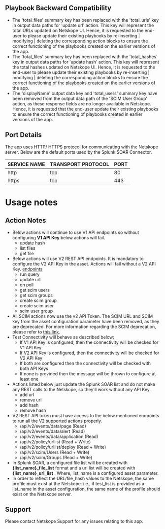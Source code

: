 [comment]: # " File: README.md"
[comment]: # "  Copyright 2018-2025 Netskope, Inc."
[comment]: # ""
[comment]: # "  Licensed under the Apache License, Version 2.0 (the 'License');"
[comment]: # "  you may not use this file except in compliance with the License."
[comment]: # "  You may obtain a copy of the License at"
[comment]: # ""
[comment]: # "    http://www.apache.org/licenses/LICENSE-2.0"
[comment]: # ""
[comment]: # "  Unless required by applicable law or agreed to in writing, software distributed under"
[comment]: # "  the License is distributed on an 'AS IS' BASIS, WITHOUT WARRANTIES OR CONDITIONS OF ANY KIND,"
[comment]: # "  either express or implied. See the License for the specific language governing permissions"
[comment]: # "  and limitations under the License."
[comment]: # ""
## Playbook Backward Compatibility

-   The 'total_files' summary key has been replaced with the 'total_urls' key in output data paths
    for 'update url' action. This key will represent the total URLs updated on Netskope UI. Hence,
    it is requested to the end-user to please update their existing playbooks by re-inserting |
    modifying | deleting the corresponding action blocks to ensure the correct functioning of the
    playbooks created on the earlier versions of the app.
-   The 'total_files' summary key has been replaced with the 'total_hashes' key in output data paths
    for 'update hash' action. This key will represent the total hashes updated on Netskope UI.
    Hence, it is requested to the end-user to please update their existing playbooks by re-inserting
    | modifying | deleting the corresponding action blocks to ensure the correct functioning of
    the playbooks created on the earlier versions of the app.
-   The 'displayName' output data key and 'total_users' summary key have been removed from the output data path of the 'SCIM User Group' action, as these response fields are no longer available in Netskope. Hence, it is requested that the end-user update their existing playbooks to ensure the correct functioning of playbooks created in earlier versions of the app.

## Port Details

The app uses HTTP/ HTTPS protocol for communicating with the Netskope server. Below are the default
ports used by the Splunk SOAR Connector.

| SERVICE NAME | TRANSPORT PROTOCOL | PORT |
|--------------|--------------------|------|
| http         | tcp                | 80   |
| https        | tcp                | 443  |

<div class="document">

<div class="documentwrapper">

<div class="bodywrapper">

<div class="body" role="main">

<div id="usage-notes" class="section">

# Usage notes

<div class="toctree-wrapper compound">



<div id="action-notes" class="section">

## Action Notes
-   Below actions will continue to use V1 API endpoints so without configuring **V1 API Key** below actions will fail.
    -   update hash
    -   list files
    -   get file
-   Below actions will use V2 REST API endpoints. It is mandatory to configure the V2 API Key in the asset. Actions will fail without a V2 API Key.
    [endpoints](https://docs.netskope.com/en/rest-api-v2-overview-312207.html)
    -   run query
    -   update url
    -   on poll
    -   get scim users
    -   get scim groups
    -   create scim group
    -   create scim user
    -   scim user group
-   All SCIM actions now use the v2 API Token. The SCIM URL and SCIM key from the asset configuration parameter have been removed, as they are deprecated. For more information regarding the SCIM deprecation, please refer to [this link](https://docs.netskope.com/en/netskope-scim-settings/).
-   Test Connectivity will behave as described below:
    -   If V1 API Key is configured, then the connectivity will be checked for V1 API Key
    -   If V2 API Key is configured, then the connectivity will be checked for V2 API Key
    -   If both are configured then the connectivity will be checked with both API Keys
    -   If none is provided then the message will be thrown to configure at least one
-   Actions listed below just update the Splunk SOAR list and do not make any REST calls to the
    Netskope, so they'll work without any API Key.
    -   add url
    -   remove url
    -   add hash
    -   remove hash
-   V2 REST API token must have access to the below mentioned endpoints to run all the V2 supported
    actions properly.
    -   /api/v2/events/data/page (Read)
    -   /api/v2/events/data/alert (Read)
    -   /api/v2/events/data/application (Read)
    -   /api/v2/policy/urllist (Read + Write)
    -   /api/v2/policy/urllist/deploy (Read + Write)
    -   /api/v2/scim/Users (Read + Write)
    -   /api/v2/scim/Groups (Read + Write)
-   In Splunk SOAR, a configured file list will be created with **{list_name}\_file_list** format
    and a url list will be created with **{list_name}\_url_list** . Where, list_name is a configured
    asset parameter.
-   In order to reflect the URL/file_hash values to the Netskope, the same profile must exist at the
    Netskope. i.e., if test_list is provided as a list_name in the asset configuration, the same
    name of the profile should exist on the Netskope server.



<div id="support" class="section">

## Support

Please contact Netskope Support for any issues relating to this app.












